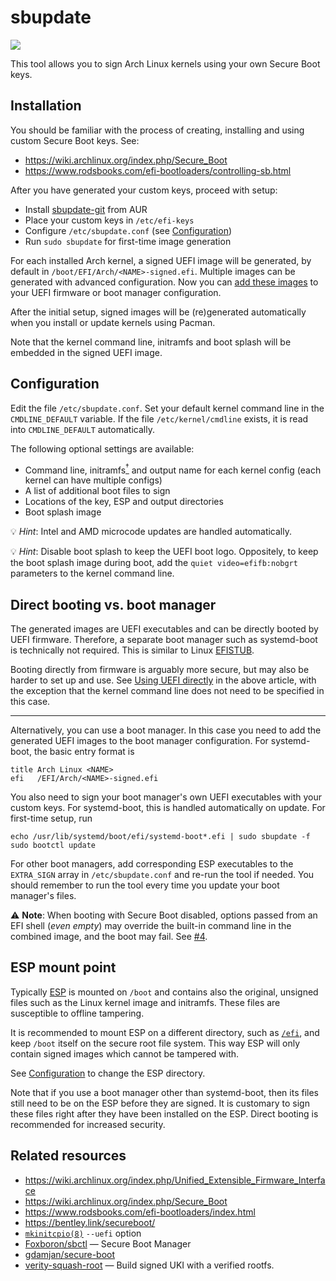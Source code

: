 # sbupdate

![](https://github.com/andreyv/sbupdate/workflows/CI/badge.svg)

This tool allows you to sign Arch Linux kernels using your own Secure Boot keys.

## Installation

You should be familiar with the process of creating, installing and using
custom Secure Boot keys. See:
* https://wiki.archlinux.org/index.php/Secure_Boot
* https://www.rodsbooks.com/efi-bootloaders/controlling-sb.html

After you have generated your custom keys, proceed with setup:
* Install [sbupdate-git](https://aur.archlinux.org/packages/sbupdate-git/) from AUR
* Place your custom keys in `/etc/efi-keys`
* Configure `/etc/sbupdate.conf` (see [Configuration](#configuration))
* Run `sudo sbupdate` for first-time image generation

For each installed Arch kernel, a signed UEFI image will be generated, by default
in `/boot/EFI/Arch/<NAME>-signed.efi`. Multiple images can be generated with
advanced configuration. Now you can [add these images](#direct-booting-vs-boot-manager)
to your UEFI firmware or boot manager configuration.

After the initial setup, signed images will be (re)generated automatically when
you install or update kernels using Pacman.

Note that the kernel command line, initramfs and boot splash will be embedded in
the signed UEFI image.

## Configuration

Edit the file `/etc/sbupdate.conf`. Set your default kernel command line
in the `CMDLINE_DEFAULT` variable. If the file `/etc/kernel/cmdline` exists,
it is read into `CMDLINE_DEFAULT` automatically.

The following optional settings are available:
* Command line, initramfs[<sup>†</sup>](#ucode) and output name for each kernel
  config (each kernel can have multiple configs)
* A list of additional boot files to sign
* Locations of the key, ESP and output directories
* Boot splash image

<a name="ucode">💡 _Hint_:</a> Intel and AMD microcode updates are handled
automatically.

💡 _Hint_: Disable boot splash to keep the UEFI boot logo. Oppositely, to keep
the boot splash image during boot, add the `quiet video=efifb:nobgrt`
parameters to the kernel command line.

## Direct booting vs. boot manager

The generated images are UEFI executables and can be directly booted by UEFI
firmware. Therefore, a separate boot manager such as systemd-boot is technically
not required. This is similar to Linux [EFISTUB](https://wiki.archlinux.org/index.php/EFISTUB).

Booting directly from firmware is arguably more secure, but may also be harder
to set up and use. See [Using UEFI directly](https://wiki.archlinux.org/index.php/EFISTUB#Using_UEFI_directly)
in the above article, with the exception that the kernel command line does not
need to be specified in this case.

---

Alternatively, you can use a boot manager. In this case you need to add the generated UEFI
images to the boot manager configuration. For systemd-boot, the basic entry
format is

    title Arch Linux <NAME>
    efi   /EFI/Arch/<NAME>-signed.efi

You also need to sign your boot manager's own UEFI executables with your
custom keys. For systemd-boot, this is handled automatically on update. For
first-time setup, run

```shell
echo /usr/lib/systemd/boot/efi/systemd-boot*.efi | sudo sbupdate -f
sudo bootctl update
```

For other boot managers, add corresponding ESP executables to the `EXTRA_SIGN`
array in `/etc/sbupdate.conf` and re-run the tool if needed. You should
remember to run the tool every time you update your boot manager's files.

⚠️ **Note**: When booting with Secure Boot disabled, options passed from an EFI shell
(_even empty_) may override the built-in command line in the combined image, and
the boot may fail. See [#4](https://github.com/andreyv/sbupdate/issues/4).


## ESP mount point

Typically [ESP](https://wiki.archlinux.org/title/EFI_system_partition) is
mounted on `/boot` and contains also the original, unsigned files such as the
Linux kernel image and initramfs. These files are susceptible to offline
tampering.

It is recommended to mount ESP on a different directory, such as
[`/efi`](https://www.freedesktop.org/software/systemd/man/bootctl.html#--esp-path=),
and keep `/boot` itself on the secure root file system. This way ESP will only
contain signed images which cannot be tampered with.

See [Configuration](#configuration) to change the ESP directory.

Note that if you use a boot manager other than systemd-boot, then its files
still need to be on the ESP before they are signed. It is customary to sign
these files right after they have been installed on the ESP. Direct booting is
recommended for increased security.

## Related resources

* https://wiki.archlinux.org/index.php/Unified_Extensible_Firmware_Interface
* https://wiki.archlinux.org/index.php/Secure_Boot
* https://www.rodsbooks.com/efi-bootloaders/index.html
* https://bentley.link/secureboot/
* [`mkinitcpio(8)`](https://man.archlinux.org/man/mkinitcpio.8) `--uefi` option
* [Foxboron/sbctl](https://github.com/Foxboron/sbctl) — Secure Boot Manager
* [gdamjan/secure-boot](https://github.com/gdamjan/secure-boot)
* [verity-squash-root](https://github.com/brandsimon/verity-squash-root/)
  — Build signed UKI with a verified rootfs.
